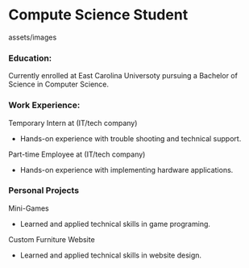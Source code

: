 # Compute Science Student
assets/images

### Education:
Currently enrolled at East Carolina Universoty pursuing a Bachelor of Science in Computer Science.

### Work Experience:
Temporary Intern at (IT/tech company)
- Hands-on experience with trouble shooting and technical support.

Part-time Employee at (IT/tech company)
- Hands-on experience with implementing hardware applications. 
  
### Personal Projects
Mini-Games
- Learned and applied technical skills in game programing.
  
Custom Furniture Website
- Learned and applied technical skills in website design.


